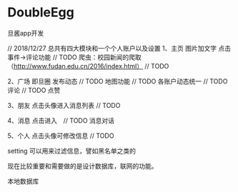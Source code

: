# DoubleEgg
旦酱app开发

// 2018/12/27
总共有四大模块和一个个人账户以及设置
1、主页
图片加文字
点击事件->评论功能 // TODO
爬虫：校园新闻的爬取（http://www.fudan.edu.cn/2016/index.html） // TODO

2、广场
即旦圈
发布动态 // TODO
地图功能 // TODO
各账户动态统一 // TODO
评论 // TODO
点赞

3、朋友
点击头像进入消息列表 // TODO

4、消息
点击进入　// TODO
消息对话

5、个人
点击头像可修改信息 // TODO

setting 可以用来过滤信息，譬如黑名单之类的

现在比较重要和需要做的是设计数据库，联网的功能。

本地数据库


